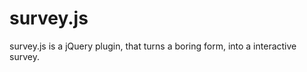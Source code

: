 survey.js
=========

survey.js is a jQuery plugin, that turns a boring form, into a interactive survey.
